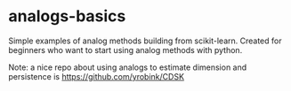 # analogs-basics
Simple examples of analog methods building from scikit-learn.
Created for beginners who want to start using analog methods with python.

Note: a nice repo about using analogs to estimate dimension and persistence is https://github.com/yrobink/CDSK 
